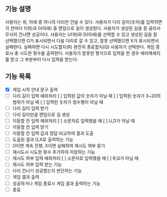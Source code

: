 ## 기능 설명

사용자는 위, 아래 중 하나의 다리만 건널 수 있다. 사용자가 다리 길이(숫자)를 입력하면 각 칸마다 1(위)과 0(아래) 중 랜덤으로 길이 생성된다.
사용자가 생성된 길을 잘 골라서 무사히 건너면 성공이다. 사용자는 U(위)와 D(아래)를 선택할 수 있고
생성된 길을 잘 선택했으면 O가 표시되면서 다음 다리로 갈 수 있고, 잘못 선택했으면 X가 표시되면서 실패한다.
실패하면 다시 시도할지(R) 완전히 종료할지(Q) 사용자가 선택한다.
게임 종료시 총 시도한 횟수를 출력한다.
사용자가 잘못된 형식으로 입력을 한 경우 에러메세지를 받고 그 부분부터 다시 입력을 받는다.

## 기능 목록

- [x] 게임 시작 안내 문구 출력
- [ ] 다리 길이 입력 예외처리
      [ ] 입력된 값이 숫자가 아닐 때
      [ ] 입력된 숫자가 3~20의 범위가 아닐 때
      [ ] 입력된 숫자가 정수형이 아닐 때
- [ ] 다리 길이 입력 받기
- [ ] 다리 길이만큼 랜덤으로 길 생성
- [ ] 이동할 칸 입력 예외처리
      [ ] 소문자로 입력했을 때
      [ ] U,D가 아닐 때
- [ ] 이동할 칸 입력 받기
- [ ] 이동할 칸 입력 값과 정답 비교하여 결과 도출
- [ ] 도출된 결과 O,X로 출력하는 기능
- [ ] O이면 계속 진행, X이면 실패하여 재시도 여부 묻기
- [ ] 재시도시 시도한 횟수 추가하여 저장하는 기능
- [ ] 재시도 여부 입력 예외처리
      [ ] 소문자로 입력했을 때
      [ ] R,Q가 아닐 때
- [ ] 재시도 여부 입력 받는 기능
- [ ] 다리 건너기 성공했는지 판단하는 기능
- [ ] 게임 결과 출력
- [ ] 성공하거나 게임 종료시 게임 결과 출력하는 기능
- [ ] 종료

